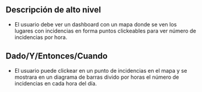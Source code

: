 ## Descripción de alto nivel

* El usuario debe ver un dashboard con un mapa donde se ven los lugares con incidencias en forma puntos clickeables para ver número de incidencias por hora.

## Dado/Y/Entonces/Cuando

* El usuario puede clickear en un punto de incidencias en el mapa y se mostrara en un diagrama de barras divido por horas el número de incidencias en cada hora del día.
